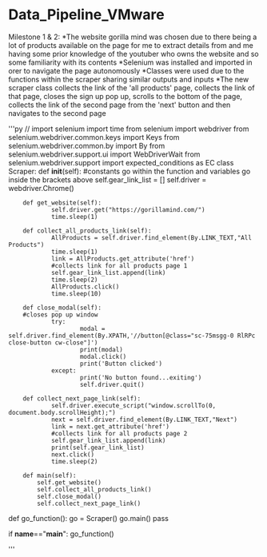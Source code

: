 # Data_Pipeline_VMware
Milestone 1 & 2:
*The website gorilla mind was chosen due to there being a lot of products available on the page for me to extract details from and me having some prior knowledge of the youtuber who owns the website and so some familiarity with its  contents
*Selenium was installed and imported in orer to navigate the page autonomously
*Classes were used due to the functions within the scraper sharing similar outputs and inputs
*The new scraper class collects the link of the 'all products' page, collects the link of that page, closes the sign up pop up, scrolls to the bottom of the page, collects the link of the second page from the 'next' button and then navigates to the second page

'''py
    // 
import selenium
import time
from selenium import webdriver
from selenium.webdriver.common.keys import Keys
from selenium.webdriver.common.by import By
from selenium.webdriver.support.ui import WebDriverWait
from selenium.webdriver.support import expected_conditions as EC
class Scraper:
        def __init__(self):
                #constants go within the function and variables go inside the brackets above
                self.gear_link_list = []
                self.driver = webdriver.Chrome()

        def get_website(self):
                self.driver.get("https://gorillamind.com/")
                time.sleep(1)

        def collect_all_products_link(self):
                AllProducts = self.driver.find_element(By.LINK_TEXT,"All Products")
                time.sleep(1)
                link = AllProducts.get_attribute('href')
                #collects link for all products page 1
                self.gear_link_list.append(link)
                time.sleep(2)
                AllProducts.click()
                time.sleep(10)

        def close_modal(self):
        #closes pop up window
                try: 
                        modal = self.driver.find_element(By.XPATH,'//button[@class="sc-75msgg-0 RlRPc close-button cw-close"]')
                        print(modal)
                        modal.click()
                        print('Button clicked')    
                except:
                        print('No button found...exiting')
                        self.driver.quit() 
        
        def collect_next_page_link(self):
                self.driver.execute_script("window.scrollTo(0, document.body.scrollHeight);")
                next = self.driver.find_element(By.LINK_TEXT,"Next")
                link = next.get_attribute('href')
                #collects link for all products page 2
                self.gear_link_list.append(link)
                print(self.gear_link_list)
                next.click()
                time.sleep(2) 

        def main(self):
            self.get_website()
            self.collect_all_products_link()
            self.close_modal()
            self.collect_next_page_link()
            
def go_function():
    go = Scraper()
    go.main()
    pass

if __name__=="__main__":
    go_function()
           
'''